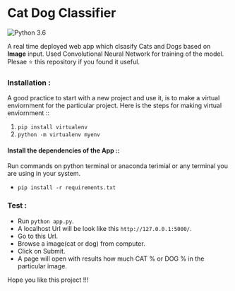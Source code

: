 # Cat Dog Classifier

![Python 3.6](https://img.shields.io/badge/Python-3.7-brightgreen.svg) 

A real time deployed web app which clsasify Cats and Dogs based on **Image** input. Used Convolutional Neural Network for training of the model. Plesae ⭐ this repository if you found it useful.  

### Installation :

A good practice to start with a new project and use it, is to make a virtual enviornment for the particular project. Here is the steps for making virtual enviornment ::
1. `pip install virtualenv`
2. `python -m virtualenv myenv`

#### Install the dependencies of the App ::

Run commands on python terminal or anaconda terimial or any terminal you are using in your system.

* `pip install -r requirements.txt`

### Test :

* Run `python app.py`.
* A localhost Url will be look like this `http://127.0.0.1:5000/`.
* Go to this Url.
* Browse a image(cat or dog) from computer. 
* Click on Submit.
* A page will open with results how much CAT % or DOG % in the particular image.

Hope you like this project !!! 
